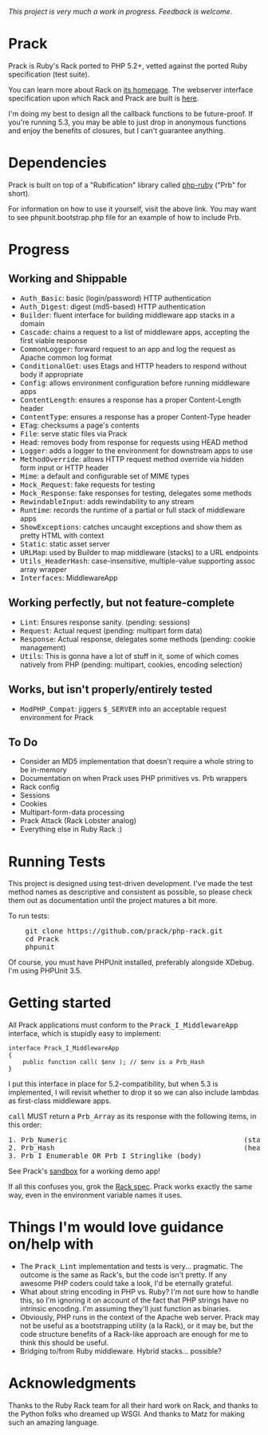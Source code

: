 _This project is very much a work in progress. Feedback is welcome._

Prack
=====

Prack is Ruby's Rack ported to PHP 5.2+, vetted against the ported Ruby specification (test suite).

You can learn more about Rack on [its homepage](http://rack.rubyforge.org/ "Rack Homepage").
The webserver interface specification upon which Rack and Prack are built is 
[here](http://rack.rubyforge.org/doc/SPEC.html "Rack Specification").

I'm doing my best to design all the callback functions to be future-proof.
If you're running 5.3, you may be able to just drop in anonymous functions and enjoy
the benefits of closures, but I can't guarantee anything.


Dependencies
============

Prack is built on top of a "Rubification" library called
[php-ruby](http://github.com/prack/php-rb "Prb Homepage") ("Prb" for short).

For information on how to use it yourself, visit the above link. You may want to see
phpunit.bootstrap.php file for an example of how to include Prb.


Progress
========

Working and Shippable
---------------------

* <tt>Auth_Basic</tt>: basic (login/password) HTTP authentication
* <tt>Auth_Digest</tt>: digest (md5-based) HTTP authentication
* <tt>Builder</tt>: fluent interface for building middleware app stacks in a domain
* <tt>Cascade</tt>: chains a request to a list of middleware apps, accepting the first viable response
* <tt>CommonLogger</tt>: forward request to an app and log the request as Apache common log format
* <tt>ConditionalGet</tt>: uses Etags and HTTP headers to respond without body if appropriate
* <tt>Config</tt>: allows environment configuration before running middleware apps
* <tt>ContentLength</tt>: ensures a response has a proper Content-Length header
* <tt>ContentType</tt>: ensures a response has a proper Content-Type header
* <tt>ETag</tt>: checksums a page's contents
* <tt>File</tt>: serve static files via Prack
* <tt>Head</tt>: removes body from response for requests using HEAD method
* <tt>Logger</tt>: adds a logger to the environment for downstream apps to use
* <tt>MethodOverride</tt>: allows HTTP request method override via hidden form input or HTTP header
* <tt>Mime</tt>: a default and configurable set of MIME types
* <tt>Mock_Request</tt>: fake requests for testing
* <tt>Mock_Response</tt>: fake responses for testing, delegates some methods
* <tt>RewindableInput</tt>: adds rewindability to any stream
* <tt>Runtime</tt>: records the runtime of a partial or full stack of middleware apps
* <tt>ShowExceptions</tt>: catches uncaught exceptions and show them as pretty HTML with context
* <tt>Static</tt>: static asset server
* <tt>URLMap</tt>: used by Builder to map middleware (stacks) to a URL endpoints
* <tt>Utils_HeaderHash</tt>: case-insensitive, multiple-value supporting assoc array wrapper
* <tt>Interfaces</tt>: MiddlewareApp

Working perfectly, but not feature-complete
-------------------------------------------

* <tt>Lint</tt>: Ensures response sanity. (pending</tt>: sessions)
* <tt>Request</tt>: Actual request (pending</tt>: multipart form data)
* <tt>Response</tt>: Actual response, delegates some methods (pending</tt>: cookie management)
* <tt>Utils</tt>: This is gonna have a lot of stuff in it, some of which comes natively from PHP (pending</tt>: multipart, cookies, encoding selection)

Works, but isn't properly/entirely tested
-----------------------------------------

* <tt>ModPHP_Compat</tt>: jiggers <tt>$\_SERVER</tt> into an acceptable request environment for Prack

To Do
-----

* Consider an MD5 implementation that doesn't require a whole string to be in-memory
* Documentation on when Prack uses PHP primitives vs. Prb wrappers
* Rack config
* Sessions
* Cookies
* Multipart-form-data processing
* Prack Attack (Rack Lobster analog)
* Everything else in Ruby Rack :)

Running Tests
=============

This project is designed using test-driven development. I've made the test
method names as descriptive and consistent as possible, so please check them
out as documentation until the project matures a bit more.

To run tests:
<pre>
	git clone https://github.com/prack/php-rack.git
	cd Prack
	phpunit
</pre>

Of course, you must have PHPUnit installed, preferably alongside XDebug. I'm using
PHPUnit 3.5.


Getting started
===============

All Prack applications must conform to the <tt>Prack\_I_MiddlewareApp</tt> interface,
which is stupidly easy to implement:

	interface Prack_I_MiddlewareApp
	{
		public function call( $env ); // $env is a Prb_Hash
	}

I put this interface in place for 5.2-compatibility, but when 5.3 is implemented,
I will revisit whether to drop it so we can also include lambdas as first-class middleware apps.

<tt>call</tt> MUST return a <tt>Prb_Array</tt> as its response with the following items, in this order</tt>:

<pre>
1. Prb_Numeric                                          (status)
2. Prb_Hash                                             (headers)
3. Prb_I_Enumerable OR Prb_I_Stringlike (body)
</pre>


See Prack's [sandbox](http://github.com/prack/sandbox) for a working demo app!

If all this confuses you, grok the [Rack spec](http://rack.rubyforge.org/doc/SPEC.html "Rack Interface Specification").
Prack works exactly the same way, even in the environment variable names it uses.


Things I'm would love guidance on/help with
===========================================

* The <tt>Prack_Lint</tt> implementation and tests is very... pragmatic. The outcome is the same as Rack's,
but the code isn't pretty. If any awesome PHP coders could take a look, I'd be eternally grateful.
* What about string encoding in PHP vs. Ruby? I'm not sure how to handle this, so I'm ignoring it
on account of the fact that PHP strings have no intrinsic encoding. I'm assuming they'll just
function as binaries.
* Obviously, PHP runs in the context of the Apache web server. Prack may not be useful as a
bootstrapping utility (a la Rack), or it may be, but the code structure benefits of a Rack-like
approach are enough for me to think this should be useful.
* Bridging to/from Ruby middleware. Hybrid stacks... possible?


Acknowledgments
===============

Thanks to the Ruby Rack team for all their hard work on Rack, and thanks to the Python folks
who dreamed up WSGI. And thanks to Matz for making such an amazing language.
